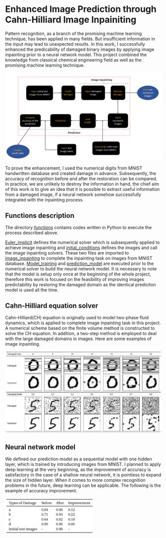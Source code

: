 # Enhanced Image Prediction through Cahn-Hilliard Image Inpainiting
Pattern recognition, as a branch of the promising machine learning technique, has been applied in many fields. But insufficient information in the input may lead to unexpected results. In this work, I successfully enhanced the predicability of damaged binary images by applying image inpainting prior to a neural network model. This project combined the knowledge from classical chemical engineering field as well as the promising machine learning technique.

![image](https://github.com/fuyueliang/Enhanced-Image-prediction-through-Cahn-Hilliard-image-inpainiting-/blob/master/image/flow_chart.png)

To prove the enhancement, I used the numerical digits from MNIST handwritten database and created damage in advance. Subsequently, the accuracy of recognition before and after the restoration can be compared. In practice, we are unlikely to destroy the information in hand, the chief aim of this work is to give an idea that it is possible to extract useful information from a damaged image, if a neural network somehow successfully integrated with the inpainting process. 

## Functions description
The directory [*functions*](functions/) contains codes written in Python to execute the process described above. 

[Euler_implicit](functions/euler_implicit.py) defines the numerical solver which is subsequently applied to achieve image inpainting and [initial_conditions](functions/initial_conditions.py) defines the images and call the image inpainting solvers. These two files are imported to [image_inpainting](functions/image_inpainting.py) to complete the inpainting task on images from MNIST database. [Model_training](functions/model_training.py) and [prediction_model](functions/prediction_model.py) are executed prior to the numerical solver to build the neural network model. It is necessary to note that the model is setup only once at the beginning of the whole project, therefore this work is focused on the feasibility of improving images predictability by restoring the damaged domain as the identical prediciton model is used all the time.   

## Cahn-Hilliard equation solver
Cahn-Hilliard(CH) equation is originally used to model two-phase fluid dynamics, which is applied to complete image inpainting task in this project. A numerical scheme based on the finite volume method is constructed to solve the CH equation. In addition, a two-step method is employed to deal with the large damaged domains in images. Here are some examples of image inpainting.

![image](https://github.com/fuyueliang/Enhanced-Image-prediction-through-Cahn-Hilliard-image-inpainiting-/blob/master/image/example_inpainting.PNG)

## Neural network model
We defined our prediction model as a sequential model with one hidden layer, which is trained by introducing images from MNIST. I planned to apply deep learning at the very beginning, as the improvement of accuracy is satisfactory in the case of a shallow neural network, it is pointless to expand the size of hidden layer. When it comes to more complex recognition problems in the future, deep learning can be applicable. The following is the example of accuracy improvement.

![image](https://github.com/fuyueliang/Enhanced-Image-prediction-through-Cahn-Hilliard-image-inpainiting-/blob/master/image/accuracy_table.PNG)
